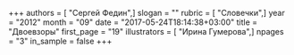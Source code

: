 +++
authors = [ "Сергей Федин",]
slogan = ""
rubric = [ "Словечки",]
year = "2012"
month = "09"
date = "2017-05-24T18:14:38+03:00"
title = "Двоевзоры"
first_page = "19"
illustrators = [ "Ирина Гумерова",]
npages = "3"
in_sample = false
+++
